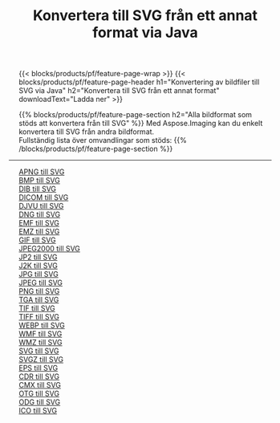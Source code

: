 ﻿---
title: Konvertera till SVG från ett annat format via Java 
weight: 3920
url: /sv/java/conversion/to/svg 
lang: sv
langdirlevel: 2
locales: zh-hans,ja,it,ru,de,es,fr,nl,id,lt,pl,pt,vi,tr,ko,zh-hant,ar,hi,th,sv,cs,uk,he
description: Med Aspose.Imaging kan du enkelt konvertera till SVG från andra format
---

{{< blocks/products/pf/feature-page-wrap >}}
{{< blocks/products/pf/feature-page-header h1="Konvertering av bildfiler till SVG via Java" h2="Konvertera till SVG från ett annat format" downloadText="Ladda ner" >}}


{{% blocks/products/pf/feature-page-section  h2="Alla bildformat som stöds att konvertera från till SVG" %}}
Med Aspose.Imaging kan du enkelt konvertera till SVG från andra bildformat.
<br/>
Fullständig lista över omvandlingar som stöds:
{{% /blocks/products/pf/feature-page-section %}}
<div class="container-fluid productfamilypage bg-gray">
    <div class="convertypes bg-gray agp-content section">
        <div class="container">
		<hr style="margin-left:-20px;"/>
		<div class="row other-converters">
		    <div class='col-md-2 other-converter remove-lp remove-rp'><a href="/imaging/sv/java/conversion/apng-to-svg" >APNG till SVG</a></div>
<div class='col-md-2 other-converter remove-lp remove-rp'><a href="/imaging/sv/java/conversion/bmp-to-svg" >BMP till SVG</a></div>
<div class='col-md-2 other-converter remove-lp remove-rp'><a href="/imaging/sv/java/conversion/dib-to-svg" >DIB till SVG</a></div>
<div class='col-md-2 other-converter remove-lp remove-rp'><a href="/imaging/sv/java/conversion/dicom-to-svg" >DICOM till SVG</a></div>
<div class='col-md-2 other-converter remove-lp remove-rp'><a href="/imaging/sv/java/conversion/djvu-to-svg" >DJVU till SVG</a></div>
<div class='col-md-2 other-converter remove-lp remove-rp'><a href="/imaging/sv/java/conversion/dng-to-svg" >DNG till SVG</a></div>
<div class='col-md-2 other-converter remove-lp remove-rp'><a href="/imaging/sv/java/conversion/emf-to-svg" >EMF till SVG</a></div>
<div class='col-md-2 other-converter remove-lp remove-rp'><a href="/imaging/sv/java/conversion/emz-to-svg" >EMZ till SVG</a></div>
<div class='col-md-2 other-converter remove-lp remove-rp'><a href="/imaging/sv/java/conversion/gif-to-svg" >GIF till SVG</a></div>
<div class='col-md-2 other-converter remove-lp remove-rp'><a href="/imaging/sv/java/conversion/jpeg2000-to-svg" >JPEG2000 till SVG</a></div>
<div class='col-md-2 other-converter remove-lp remove-rp'><a href="/imaging/sv/java/conversion/jp2-to-svg" >JP2 till SVG</a></div>
<div class='col-md-2 other-converter remove-lp remove-rp'><a href="/imaging/sv/java/conversion/j2k-to-svg" >J2K till SVG</a></div>
<div class='col-md-2 other-converter remove-lp remove-rp'><a href="/imaging/sv/java/conversion/jpg-to-svg" >JPG till SVG</a></div>
<div class='col-md-2 other-converter remove-lp remove-rp'><a href="/imaging/sv/java/conversion/jpeg-to-svg" >JPEG till SVG</a></div>
<div class='col-md-2 other-converter remove-lp remove-rp'><a href="/imaging/sv/java/conversion/png-to-svg" >PNG till SVG</a></div>
<div class='col-md-2 other-converter remove-lp remove-rp'><a href="/imaging/sv/java/conversion/tga-to-svg" >TGA till SVG</a></div>
<div class='col-md-2 other-converter remove-lp remove-rp'><a href="/imaging/sv/java/conversion/tif-to-svg" >TIF till SVG</a></div>
<div class='col-md-2 other-converter remove-lp remove-rp'><a href="/imaging/sv/java/conversion/tiff-to-svg" >TIFF till SVG</a></div>
<div class='col-md-2 other-converter remove-lp remove-rp'><a href="/imaging/sv/java/conversion/webp-to-svg" >WEBP till SVG</a></div>
<div class='col-md-2 other-converter remove-lp remove-rp'><a href="/imaging/sv/java/conversion/wmf-to-svg" >WMF till SVG</a></div>
<div class='col-md-2 other-converter remove-lp remove-rp'><a href="/imaging/sv/java/conversion/wmz-to-svg" >WMZ till SVG</a></div>
<div class='col-md-2 other-converter remove-lp remove-rp'><a href="/imaging/sv/java/conversion/svg-to-svg" >SVG till SVG</a></div>
<div class='col-md-2 other-converter remove-lp remove-rp'><a href="/imaging/sv/java/conversion/svgz-to-svg" >SVGZ till SVG</a></div>
<div class='col-md-2 other-converter remove-lp remove-rp'><a href="/imaging/sv/java/conversion/eps-to-svg" >EPS till SVG</a></div>
<div class='col-md-2 other-converter remove-lp remove-rp'><a href="/imaging/sv/java/conversion/cdr-to-svg" >CDR till SVG</a></div>
<div class='col-md-2 other-converter remove-lp remove-rp'><a href="/imaging/sv/java/conversion/cmx-to-svg" >CMX till SVG</a></div>
<div class='col-md-2 other-converter remove-lp remove-rp'><a href="/imaging/sv/java/conversion/otg-to-svg" >OTG till SVG</a></div>
<div class='col-md-2 other-converter remove-lp remove-rp'><a href="/imaging/sv/java/conversion/odg-to-svg" >ODG till SVG</a></div>
<div class='col-md-2 other-converter remove-lp remove-rp'><a href="/imaging/sv/java/conversion/ico-to-svg" >ICO till SVG</a></div>
                </div>
        </div>
    </div>
</div>
<br/>

